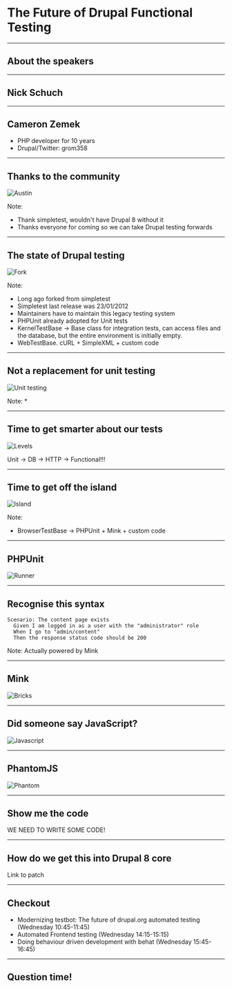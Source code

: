 <!-- Begin assets -->
<link href="./assets/style.css" rel="stylesheet"></link>
<!-- End assets -->

# The Future of Drupal Functional Testing

---

## About the speakers

---

## Nick Schuch

---

## Cameron Zemek

* PHP developer for 10 years
* Drupal/Twitter: grom358

---

## Thanks to the community

![Austin](./assets/austin.jpg "Austin")

Note:
* Thank simpletest, wouldn't have Drupal 8 without it
* Thanks everyone for coming so we can take Drupal testing forwards

---

## The state of Drupal testing

![Fork](./assets/fork.jpg "Fork")

Note:
* Long ago forked from simpletest
* Simpletest last release was 23/01/2012
* Maintainers have to maintain this legacy testing system
* PHPUnit already adopted for Unit tests
* KernelTestBase -> Base class for integration tests, can access files and the database, but the entire environment is initially empty.
* WebTestBase. cURL + SimpleXML + custom code

---

## Not a replacement for unit testing

![Unit testing](./assets/unit.jpg "Unit testing")

Note:
* 

---

## Time to get smarter about our tests

![Levels](./assets/levels.jpg "Levels")

Unit -> DB -> HTTP -> Functional!!!

---

## Time to get off the island

![Island](./assets/island.jpg "Island")

Note:
* BrowserTestBase -> PHPUnit + Mink + custom code

---

## PHPUnit

![Runner](./assets/runner.jpg "Runner")

---

## Recognise this syntax

```
Scenario: The content page exists
  Given I am logged in as a user with the "administrator" role
  When I go to "admin/content"
  Then the response status code should be 200
```

Note: Actually powered by Mink

---

## Mink

![Bricks](./assets/bricks.jpg "Bricks")

---

## Did someone say JavaScript?

![Javascript](./assets/java.jpg "Javascript")

---

## PhantomJS

![Phantom](./assets/phantom.jpg "Phantom")

---

## Show me the code

WE NEED TO WRITE SOME CODE!

---

## How do we get this into Drupal 8 core

Link to patch

---

## Checkout

* Modernizing testbot: The future of drupal.org automated testing (Wednesday 10:45-11:45)
* Automated Frontend testing (Wednesday 14:15-15:15)
* Doing behaviour driven development with behat (Wednesday 15:45-16:45)

---

## Question time!
